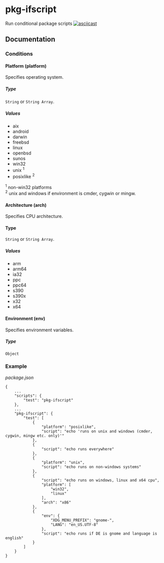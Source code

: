 # pkg-ifscript 
Run conditional package scripts
[![asciicast](https://asciinema.org/a/fhSyvUrM3d3Woy6LgAjHhM2Ed.svg)](https://asciinema.org/a/fhSyvUrM3d3Woy6LgAjHhM2Ed)

## Documentation
### Conditions
#### Platform (platform)
Specifies operating system. 
##### Type
`String` or `String Array`.
##### Values
- aix
- android
- darwin
- freebsd
- linux
- openbsd
- sunos
- win32
- unix <sup>1</sup>
- posixlike <sup>2</sup>

<sup>1</sup> non-win32 platforms<br>
<sup>2</sup> unix and windows if environment is cmder, cygwin or mingw.

#### Architecture (arch)
Specifies CPU architecture. 
#### Type
`String` or `String Array`.
##### Values
- arm
- arm64
- ia32
- ppc
- ppc64
- s390
- s390x
- x32
- x64

#### Environment (env)
Specifies environment variables.
##### Type
`Object`

### Example
*package.json*

    {
        ...
        "scripts": {
            "test": "pkg-ifscript"
        },
        ...
        "pkg-ifscript": {
            "test": [
                {
                    "platform": "posixlike",
                    "script": "echo 'runs on unix and windows (cmder, cygwin, mingw etc. only)'"
                },
                {
                    "script": "echo runs everywhere"
                },
                {
                    "platform": "unix",
                    "script": "echo runs on non-windows systems"
                },
                {
                    "script": "echo runs on windows, linux and x64 cpu",
                    "platform": [
                        "win32",
                        "linux"
                    ],
                    "arch": "x86"
                },
                {
                    "env": {
                        "XDG_MENU_PREFIX": "gnome-",
                        "LANG": "en_US.UTF-8"
                    },
                    "script": "echo runs if DE is gnome and language is english"
                }
            ]
        }
    }